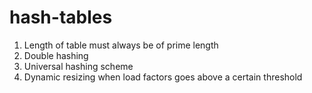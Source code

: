# hash-tables

1. Length of table must always be of prime length
2. Double hashing
3. Universal hashing scheme
4. Dynamic resizing when load factors goes above a certain threshold